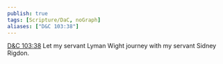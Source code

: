 ```yaml
---
publish: true
tags: [Scripture/DaC, noGraph]
aliases: ["D&C 103:38"]
---
```

[D&C 103:38](https://churchofjesuschrist.org/study/scriptures/dc-testament/dc/103?lang=eng&id=p38#p38) Let my servant Lyman Wight journey with my servant Sidney Rigdon.
